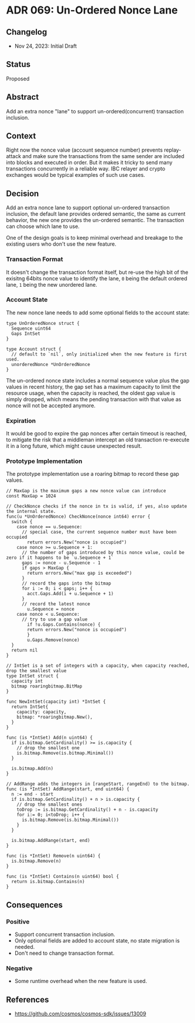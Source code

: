 # ADR 069: Un-Ordered Nonce Lane

## Changelog

* Nov 24, 2023: Initial Draft

## Status

Proposed

## Abstract

Add an extra nonce "lane" to support un-ordered(concurrent) transaction inclusion.

## Context

Right now the nonce value (account sequence number) prevents replay-attack and make sure the transactions from the same sender are included into blocks and executed in order. But it makes it tricky to send many transactions concurrently in a reliable way. IBC relayer and crypto exchanges would be typical examples of such use cases.

## Decision

Add an extra nonce lane to support optional un-ordered transaction inclusion, the default lane provides ordered semantic, the same as current behavior, the new one provides the un-ordered semantic. The transaction can choose which lane to use.

One of the design goals is to keep minimal overhead and breakage to the existing users who don't use the new feature.

### Transaction Format

It doesn't change the transaction format itself, but re-use the high bit of the exisitng 64bits nonce value to identify the lane, `0` being the default ordered lane, `1` being the new unordered lane.

### Account State

The new nonce lane needs to add some optional fields to the account state:

```golang
type UnOrderedNonce struct {
  Sequence uint64
  Gaps IntSet
}

type Account struct {
  // default to `nil`, only initialized when the new feature is first used.
  unorderedNonce *UnOrderedNonce
}
```

The un-ordered nonce state includes a normal sequence value plus the gap values in recent history, the gap set has a maximum capacity to limit the resource usage, when the capacity is reached, the oldest gap value is simply dropped, which means the pending transaction with that value as nonce will not be accepted anymore.

### Expiration

It would be good to expire the gap nonces after certain timeout is reached, to mitigate the risk that a middleman  intercept an old transaction re-execute it in a long future, which might cause unexpected result.

### Prototype Implementation

The prototype implementation use a roaring bitmap to record these gap values.

```golang
// MaxGap is the maximum gaps a new nonce value can introduce
const MaxGap = 1024

// CheckNonce checks if the nonce in tx is valid, if yes, also update the internal state.
func(u *UnOrderedNonce) CheckNonce(nonce int64) error {
  switch {
    case nonce == u.Sequence:
      // special case, the current sequence number must have been occupied
    	return errors.New("nonce is occupied")
    case nonce >= u.Sequence + 1:
      // the number of gaps introduced by this nonce value, could be zero if it happens to be `u.Sequence + 1`
      gaps := nonce - u.Sequence - 1
      if gaps > MaxGap {
        return errors.New("max gap is exceeded")
      }
      // record the gaps into the bitmap
      for i := 0; i < gaps; i++ {
        acct.Gaps.Add(i + u.Sequence + 1)
      }
      // record the latest nonce
    	u.Sequence = nonce
    case nonce < u.Sequence:
      // try to use a gap value
    	if !u.Gaps.Contains(nonce) {
        return errors.New("nonce is occupied")
    	}
    	u.Gaps.Remove(nonce)
  }
  return nil
}

// IntSet is a set of integers with a capacity, when capacity reached, drop the smallest value
type IntSet struct {
  capacity int
  bitmap roaringbitmap.BitMap
}

func NewIntSet(capacity int) *IntSet {
  return IntSet{
    capacity: capacity,
    bitmap: *roaringbitmap.New(),
  }
}

func (is *IntSet) Add(n uint64) {
  if is.bitmap.GetCardinality() >= is.capacity {
    // drop the smallest one
    is.bitmap.Remove(is.bitmap.Minimal())
  }

  is.bitmap.Add(n)
}

// AddRange adds the integers in [rangeStart, rangeEnd) to the bitmap.
func (is *IntSet) AddRange(start, end uint64) {
  n := end - start
  if is.bitmap.GetCardinality() + n > is.capacity {
    // drop the smallest ones
    toDrop := is.bitmap.GetCardinality() + n - is.capacity
    for i:= 0; i<toDrop; i++ {
      is.bitmap.Remove(is.bitmap.Minimal())
    }
  }

  is.bitmap.AddRange(start, end)
}

func (is *IntSet) Remove(n uint64) {
  is.bitmap.Remove(n)
}

func (is *IntSet) Contains(n uint64) bool {
  return is.bitmap.Contains(n)
}
```

## Consequences

### Positive

* Support concurrent transaction inclusion.
* Only optional fields are added to account state, no state migration is needed.
* Don't need to change transaction format.

### Negative

- Some runtime overhead when the new feature is used.

## References

* https://github.com/cosmos/cosmos-sdk/issues/13009
